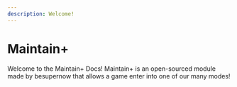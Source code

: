 ```yaml
---
description: Welcome!
---
```


# Maintain+

Welcome to the Maintain+ Docs! Maintain+ is an open-sourced module made by besupernow that allows a game enter into one of our many modes!

